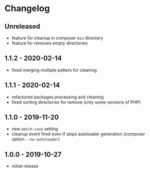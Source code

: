 # Changelog

## Unreleased

- feature for cleanup in composer `bin` directory
- feature for removes empty directories

## 1.1.2 - 2020-02-14

- fixed merging multiple patters for cleaning

## 1.1.1 - 2020-02-14

- refactored packages processing and cleaning
- fixed sorting directories for remove (only some versions of PHP)

## 1.1.0 - 2019-11-20

- new `match-case` setting
- cleanup event fired even if skips autoloader generation (composer option `--no-autoloader`)

## 1.0.0 - 2019-10-27

- initial release

